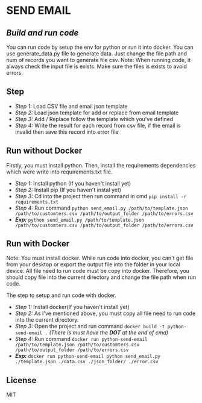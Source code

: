 # SEND EMAIL
## _Build and run code_

You can run code by setup the env for python or run it into docker.
You can use generate_data.py file to generate data. Just change the file path and num of records you want to generate file csv.
Note: When running code, it always check the input file is exists. Make sure the files is exists to avoid errors.

## Step

- *Step 1:* Load CSV file and email json template
- *Step 2:* Load json template for add or replace from email template
- *Step 3:* Add / Replace follow the template which you've defined
- *Step 4:* Write the result for each record from csv file, if the email is invalid then save this record into error file

## Run without Docker

Firstly, you must install python. Then, install the requirements dependencies which were write into requirements.txt file.

- *Step 1:* Install python (If you haven't install yet)
- *Step 2:* Install pip (If you haven't instal yet)
- *Step 3:* Cd into the project then run command in cmd ```pip install -r requirements.txt```
- *Step 4:* Run command ```python send_email.py /path/to/template.json /path/to/customters.csv /path/to/output_folder /path/to/errors.csv```
- **_Exp:_** ```python send_email.py /path/to/template.json /path/to/customters.csv /path/to/output_folder /path/to/errors.csv```
## Run with Docker

Note: You must install docker. While run code into docker, you can't get file from your desktop or export the output file into the folder in your local device. All file need to run code must be copy into docker. Therefore, you should copy file into the current directory and change the file path when run code.

The step to setup and run code with docker.
- *Step 1:* Install docker(If you haven't install yet)
- *Step 2:* As I've mentioned above, you must copy all file need to run code into the current directory.
- *Step 3:* Open the project and run command ```docker build -t python-send-email .``` _(There is must have the **DOT** at the end of cmd)_
- *Step 4:* Run command ```docker run python-send-email /path/to/template.json /path/to/customters.csv /path/to/output_folder /path/to/errors.csv```
- **_Exp:_** ```docker run python-send-email python send_email.py ./template.json ./data.csv ./json_folder/ ./error.csv```


## License

MIT
